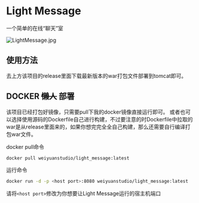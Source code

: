 # Light Message

一个简单的在线“聊天”室

![LightMessage.jpg](https://i.loli.net/2019/09/12/aoev9CgTbi8dWI4.jpg)

## 使用方法

去上方该项目的release里面下载最新版本的war打包文件部署到tomcat即可。

## DOCKER ~~懒人~~ 部署

该项目已经打包好镜像，只需要pull下我的docker镜像直接运行即可。
或者也可以选择使用源码的Dockerfile自己进行构建，不过要注意的时Dockerfile中拉取的war是从release里面来的，如果你想完完全全自己构建，那么还需要自行编译打包war文件。

docker pull命令

```bash
docker pull weiyuanstudio/light_message:latest
```

运行命令

```bash
docker run -d -p <host port>:8080 weiyuanstudio/light_message:latest
```

请将`<host port>`修改为你想要让Light Message运行的宿主机端口

